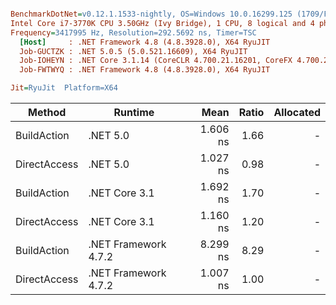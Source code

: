``` ini

BenchmarkDotNet=v0.12.1.1533-nightly, OS=Windows 10.0.16299.125 (1709/FallCreatorsUpdate/Redstone3)
Intel Core i7-3770K CPU 3.50GHz (Ivy Bridge), 1 CPU, 8 logical and 4 physical cores
Frequency=3417995 Hz, Resolution=292.5692 ns, Timer=TSC
  [Host]     : .NET Framework 4.8 (4.8.3928.0), X64 RyuJIT
  Job-GUCTZK : .NET 5.0.5 (5.0.521.16609), X64 RyuJIT
  Job-IOHEYN : .NET Core 3.1.14 (CoreCLR 4.700.21.16201, CoreFX 4.700.21.16208), X64 RyuJIT
  Job-FWTWYQ : .NET Framework 4.8 (4.8.3928.0), X64 RyuJIT

Jit=RyuJit  Platform=X64  

```
|       Method |              Runtime |     Mean | Ratio | Allocated |
|------------- |--------------------- |---------:|------:|----------:|
|  BuildAction |             .NET 5.0 | 1.606 ns |  1.66 |         - |
| DirectAccess |             .NET 5.0 | 1.027 ns |  0.98 |         - |
|  BuildAction |        .NET Core 3.1 | 1.692 ns |  1.70 |         - |
| DirectAccess |        .NET Core 3.1 | 1.160 ns |  1.20 |         - |
|  BuildAction | .NET Framework 4.7.2 | 8.299 ns |  8.29 |         - |
| DirectAccess | .NET Framework 4.7.2 | 1.007 ns |  1.00 |         - |
